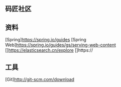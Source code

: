 ## 码匠社区

## 资料
[Spring]https://spring.io/guides
[Spring Web]https://spring.io/guides/gs/serving-web-content
[]https://elasticsearch.cn/explore
[]https://




## 工具
[Git]http://git-scm.com/download